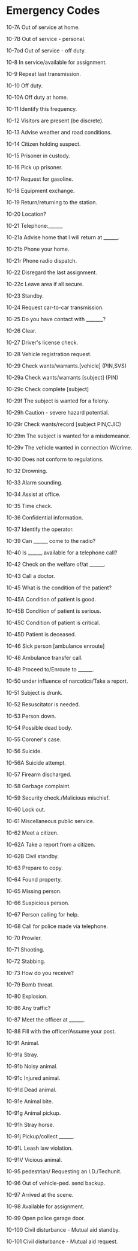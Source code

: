 # Emergency Codes
10-7A Out of service at home.

10-7B Out of service - personal.

10-7od Out of service - off duty.

10-8 In service/available for assignment.

10-9 Repeat last transmission.

10-10 Off duty.

10-10A Off duty at home.

10-11 Identify this frequency.

10-12 Visitors are present (be discrete).

10-13 Advise weather and road conditions.

10-14 Citizen holding suspect.

10-15 Prisoner in custody.

10-16 Pick up prisoner.

10-17 Request for gasoline.

10-18 Equipment exchange.

10-19 Return/returning to the station.

10-20 Location?

10-21 Telephone:______

10-21a Advise home that I will return at ______.

10-21b Phone your home.

10-21r Phone radio dispatch.

10-22 Disregard the last assignment.

10-22c Leave area if all secure.

10-23 Standby.

10-24 Request car-to-car transmission.

10-25 Do you have contact with _______?

10-26 Clear.

10-27 Driver's license check.

10-28 Vehicle registration request.

10-29 Check wants/warrants.[vehicle] (PIN,SVS)

10-29a Check wants/warrants [subject] (PIN)

10-29c Check complete [subject]

10-29f The subject is wanted for a felony.

10-29h Caution - severe hazard potential.

10-29r Check wants/record [subject PIN,CJIC)

10-29m The subject is wanted for a misdemeanor.

10-29v The vehicle wanted in connection W/crime.

10-30 Does not conform to regulations.

10-32 Drowning.

10-33 Alarm sounding.

10-34 Assist at office.

10-35 Time check.

10-36 Confidential information.

10-37 Identify the operator.

10-39 Can ______ come to the radio?

10-40 Is ______ available for a telephone call?

10-42 Check on the welfare of/at ______.

10-43 Call a doctor.

10-45 What is the condition of the patient?

10-45A Condition of patient is good.

10-45B Condition of patient is serious.

10-45C Condition of patient is critical.

10-45D Patient is deceased.

10-46 Sick person [ambulance enroute]

10-48 Ambulance transfer call.

10-49 Proceed to/Enroute to ______.

10-50 under influence of narcotics/Take a report.

10-51 Subject is drunk.

10-52 Resuscitator is needed.

10-53 Person down.

10-54 Possible dead body.

10-55 Coroner's case.

10-56 Suicide.

10-56A Suicide attempt.

10-57 Firearm discharged.

10-58 Garbage complaint.

10-59 Security check./Malicious mischief.

10-60 Lock out.

10-61 Miscellaneous public service.

10-62 Meet a citizen.

10-62A Take a report from a citizen.

10-62B Civil standby.

10-63 Prepare to copy.


10-64 Found property.

10-65 Missing person.

10-66 Suspicious person.

10-67 Person calling for help.

10-68 Call for police made via telephone.

10-70 Prowler.

10-71 Shooting.

10-72 Stabbing.

10-73 How do you receive?

10-79 Bomb threat.

10-80 Explosion.

10-86 Any traffic?

10-87 Meet the officer at ______.

10-88 Fill with the officer/Assume your post.

10-91 Animal.

10-91a Stray.

10-91b Noisy animal.

10-91c Injured animal.

10-91d Dead animal.

10-91e Animal bite.

10-91g Animal pickup.

10-91h Stray horse.

10-91j Pickup/collect ______.

10-91L Leash law violation.

10-91V Vicious animal.

10-95 pedestrian/ Requesting an I.D./Techunit.

10-96 Out of vehicle-ped. send backup.

10-97 Arrived at the scene.

10-98 Available for assignment.

10-99 Open police garage door.

10-100 Civil disturbance - Mutual aid standby.

10-101 Civil disturbance - Mutual aid request.
